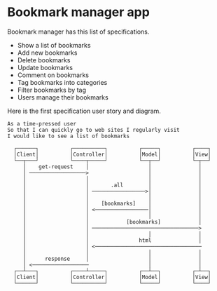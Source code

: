 Bookmark manager app
====================
Bookmark manager has this list of specifications.

  - Show a list of bookmarks
  - Add new bookmarks
  - Delete bookmarks
  - Update bookmarks
  - Comment on bookmarks
  - Tag bookmarks into categories
  - Filter bookmarks by tag
  - Users manage their bookmarks

  Here is the first specification user story and diagram.
```
As a time-pressed user
So that I can quickly go to web sites I regularly visit
I would like to see a list of bookmarks
```
```
  ┌──────┐          ┌──────────┐          ┌─────┐          ┌────┐
  │Client│          │Controller│          │Model│          │View│
  └──┬───┘          └────┬─────┘          └──┬──┘          └─┬──┘
     │    get-request    │                   │               │
     │ ──────────────────>                   │               │
     │                   │                   │               │
     │                   │       .all        │               │
     │                   │ ─────────────────>│               │
     │                   │                   │               │
     │                   │    [bookmarks]    │               │
     │                   │ <─────────────────│               │
     │                   │                   │               │
     │                   │            [bookmarks]            │
     │                   │ ──────────────────────────────────>
     │                   │                   │               │
     │                   │                html               │
     │                   │ <──────────────────────────────────
     │                   │                   │               │
     │      response     │                   │               │
     │ <──────────────────                   │               │
  ┌──┴───┐          ┌────┴─────┐          ┌──┴──┐          ┌─┴──┐
  │Client│          │Controller│          │Model│          │View│
  └──────┘          └──────────┘          └─────┘          └────┘
  ```
